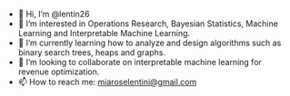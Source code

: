 - 👋 Hi, I’m @lentin26
- 👀 I’m interested in Operations Research, Bayesian Statistics, Machine Learning and Interpretable Machine Learning.
- 🌱 I’m currently learning how to analyze and design algorithms such as binary search trees, heaps and graphs.
- 💞️ I’m looking to collaborate on interpretable machine learning for revenue optimization.
- 📫 How to reach me: miaroselentini@gmail.com

<!---
lentin26/lentin26 is a ✨ special ✨ repository because its `README.md` (this file) appears on your GitHub profile.
You can click the Preview link to take a look at your changes.
--->
